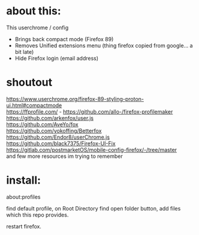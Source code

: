 # about this:
This userchrome / config
* Brings back compact mode (Firefox 89)
* Removes Unified extensions menu (thing firefox copied from google... a bit late)
* Hide Firefox login (email address)

# shoutout
https://www.userchrome.org/firefox-89-styling-proton-ui.html#compactmode  
https://ffprofile.com/ - https://github.com/allo-/firefox-profilemaker  
https://github.com/arkenfox/user.js  
https://github.com/AveYo/fox   
https://github.com/yokoffing/Betterfox  
https://github.com/Endor8/userChrome.js  
https://github.com/black7375/Firefox-UI-Fix  
https://gitlab.com/postmarketOS/mobile-config-firefox/-/tree/master  
and few more resources im trying to remember  

# install:
about:profiles

find default profile, on Root Directory	find open folder button, add files which this repo provides.

restart firefox.
